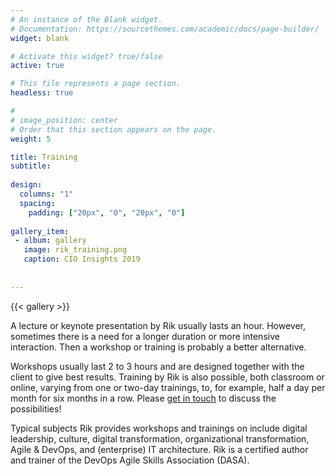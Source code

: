 ```yaml
---
# An instance of the Blank widget.
# Documentation: https://sourcethemes.com/academic/docs/page-builder/
widget: blank

# Activate this widget? true/false
active: true

# This file represents a page section.
headless: true

# 
# image_position: center
# Order that this section appears on the page.
weight: 5

title: Training
subtitle:
    
design:
  columns: "1"
  spacing:
    padding: ["20px", "0", "20px", "0"]
    
gallery_item:
 - album: gallery
   image: rik_training.png
   caption: CIO Insights 2019
 
  
---
```


{{< gallery >}}

A lecture or keynote presentation by Rik usually lasts an hour. However, sometimes there is a need for a longer duration or more intensive interaction. Then a workshop or training is probably a better alternative. 

Workshops usually last 2 to 3 hours and are designed together with the client to give best results. Training by Rik is also possible, both classroom or online, varying from one or two-day trainings, to, for example, half a day per month for six months in a row. Please [get in touch](#contact) to discuss the possibilities!

Typical subjects Rik provides workshops and trainings on include digital leadership, culture, digital transformation, organizational transformation, Agile & DevOps, and (enterprise) IT architecture. Rik is a certified author and trainer of the DevOps Agile Skills Association (DASA).

